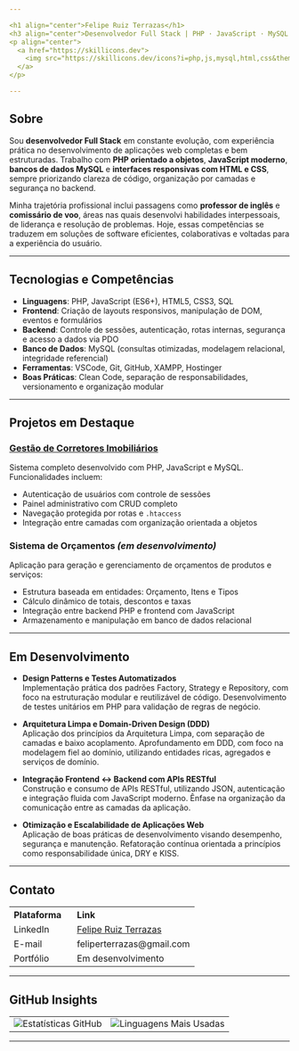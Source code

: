 ```yaml
---

<h1 align="center">Felipe Ruiz Terrazas</h1>  
<h3 align="center">Desenvolvedor Full Stack | PHP · JavaScript · MySQL · HTML · CSS</h3>
<p align="center">
  <a href="https://skillicons.dev">
    <img src="https://skillicons.dev/icons?i=php,js,mysql,html,css&theme=dark&perline=5" alt="Ícones das Tecnologias" />
  </a>
</p>

---
```


## Sobre

Sou **desenvolvedor Full Stack** em constante evolução, com experiência prática no desenvolvimento de aplicações web completas e bem estruturadas. Trabalho com **PHP orientado a objetos**, **JavaScript moderno**, **bancos de dados MySQL** e **interfaces responsivas com HTML e CSS**, sempre priorizando clareza de código, organização por camadas e segurança no backend.

Minha trajetória profissional inclui passagens como **professor de inglês** e **comissário de voo**, áreas nas quais desenvolvi habilidades interpessoais, de liderança e resolução de problemas. Hoje, essas competências se traduzem em soluções de software eficientes, colaborativas e voltadas para a experiência do usuário.

---

## Tecnologias e Competências

- **Linguagens**: PHP, JavaScript (ES6+), HTML5, CSS3, SQL  
- **Frontend**: Criação de layouts responsivos, manipulação de DOM, eventos e formulários  
- **Backend**: Controle de sessões, autenticação, rotas internas, segurança e acesso a dados via PDO  
- **Banco de Dados**: MySQL (consultas otimizadas, modelagem relacional, integridade referencial)  
- **Ferramentas**: VSCode, Git, GitHub, XAMPP, Hostinger  
- **Boas Práticas**: Clean Code, separação de responsabilidades, versionamento e organização modular

---

## Projetos em Destaque

### [Gestão de Corretores Imobiliários](https://realtor.devfelipert.com.br/)  
Sistema completo desenvolvido com PHP, JavaScript e MySQL. Funcionalidades incluem:

- Autenticação de usuários com controle de sessões
- Painel administrativo com CRUD completo
- Navegação protegida por rotas e `.htaccess`
- Integração entre camadas com organização orientada a objetos

### Sistema de Orçamentos *(em desenvolvimento)*  
Aplicação para geração e gerenciamento de orçamentos de produtos e serviços:

- Estrutura baseada em entidades: Orçamento, Itens e Tipos
- Cálculo dinâmico de totais, descontos e taxas
- Integração entre backend PHP e frontend com JavaScript
- Armazenamento e manipulação em banco de dados relacional

---

## Em Desenvolvimento

- **Design Patterns e Testes Automatizados**  
  Implementação prática dos padrões Factory, Strategy e Repository, com foco na estruturação modular e reutilizável de código. Desenvolvimento de testes unitários em PHP para validação de regras de negócio.

- **Arquitetura Limpa e Domain-Driven Design (DDD)**  
  Aplicação dos princípios da Arquitetura Limpa, com separação de camadas e baixo acoplamento. Aprofundamento em DDD, com foco na modelagem fiel ao domínio, utilizando entidades ricas, agregados e serviços de domínio.

- **Integração Frontend ↔ Backend com APIs RESTful**  
  Construção e consumo de APIs RESTful, utilizando JSON, autenticação e integração fluida com JavaScript moderno. Ênfase na organização da comunicação entre as camadas da aplicação.

- **Otimização e Escalabilidade de Aplicações Web**  
  Aplicação de boas práticas de desenvolvimento visando desempenho, segurança e manutenção. Refatoração contínua orientada a princípios como responsabilidade única, DRY e KISS.

---

## Contato

<div align="center">
  <table border="0">
    <tr>
      <th style="text-align: left; padding-right: 20px;">Plataforma</th>
      <th style="text-align: left;">Link</th>
    </tr>
    <tr>
      <td>LinkedIn</td>
      <td><a href="https://www.linkedin.com/in/felipe-ruiz-terrazas" target="_blank">Felipe Ruiz Terrazas</a></td>
    </tr>
    <tr>
      <td>E-mail</td>
      <td>feliperterrazas@gmail.com</td>
    </tr>
    <tr>
      <td>Portfólio</td>
      <td>Em desenvolvimento</td>
    </tr>
  </table>
</div>

---

## GitHub Insights

<table align="center" border="0">
  <tr>
    <td>
      <img src="https://github-readme-stats.vercel.app/api?username=DevFelipeRT&show_icons=true&theme=dark" alt="Estatísticas GitHub" />
    </td>
    <td>
      <img src="https://github-readme-stats.vercel.app/api/top-langs/?username=DevFelipeRT&layout=compact&theme=dark" alt="Linguagens Mais Usadas" />
    </td>
  </tr>
</table>

---
